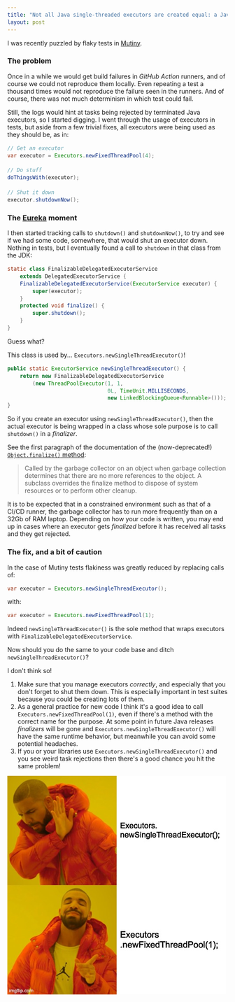 ```yaml
---
title: "Not all Java single-threaded executors are created equal: a Java finalizer horror story"
layout: post
---
```


I was recently puzzled by flaky tests in [Mutiny](https://smallrye.io/smallrye-mutiny/).

### The problem

Once in a while we would get build failures in _GitHub Action_ runners, and of course we could not reproduce them locally.
Even repeating a test a thousand times would not reproduce the failure seen in the runners.
And of course, there was not much determinism in which test could fail.

Still, the logs would hint at tasks being rejected by terminated Java executors, so I started digging.
I went through the usage of executors in tests, but aside from a few trivial fixes, all executors were being used as they should be, as in:

```java
// Get an executor
var executor = Executors.newFixedThreadPool(4);

// Do stuff
doThingsWith(executor);

// Shut it down
executor.shutdownNow();
```

### The [Eureka](https://en.wikipedia.org/wiki/Eureka_(word)) moment

I then started tracking calls to `shutdown()` and `shutdownNow()`, to try and see if we had some code, somewhere, that would shut an executor down.
Nothing in tests, but I eventually found a call to `shutdown` in that class from the JDK:

```java
static class FinalizableDelegatedExecutorService
    extends DelegatedExecutorService {
    FinalizableDelegatedExecutorService(ExecutorService executor) {
        super(executor);
    }
    protected void finalize() {
        super.shutdown();
    }
}
```

Guess what?

This class is used by... `Executors.newSingleThreadExecutor()`!

```java
public static ExecutorService newSingleThreadExecutor() {
    return new FinalizableDelegatedExecutorService
        (new ThreadPoolExecutor(1, 1,
                                0L, TimeUnit.MILLISECONDS,
                                new LinkedBlockingQueue<Runnable>()));
}
```

So if you create an executor using `newSingleThreadExecutor()`, then the actual executor is being wrapped in a class whose sole purpose is to call `shutdown()` in a _finalizer_.

See the first paragraph of the documentation of the (now-deprecated!) [`Object.finalize()` method](https://docs.oracle.com/en/java/javase/11/docs/api/java.base/java/lang/Object.html#finalize()):

> Called by the garbage collector on an object when garbage collection determines that there are no more references to the object. 
> A subclass overrides the finalize method to dispose of system resources or to perform other cleanup.

It is to be expected that in a constrained environment such as that of a CI/CD runner, the garbage collector has to run more frequently than on a 32Gb of RAM laptop.
Depending on how your code is written, you may end up in cases where an executor gets _finalized_ before it has received all tasks and they get rejected.

### The fix, and a bit of caution

In the case of Mutiny tests flakiness was greatly reduced by replacing calls of:

```java
var executor = Executors.newSingleThreadExecutor();
```

with:

```java
var executor = Executors.newFixedThreadPool(1);
```

Indeed `newSingleThreadExecutor()` is the sole method that wraps executors with `FinalizableDelegatedExecutorService`.

Now should you do the same to your code base and ditch `newSingleThreadExecutor()`? 

I don't think so!

1. Make sure that you manage executors _correctly_, and especially that you don't forget to shut them down.
   This is especially important in test suites because you could be creating lots of them.
2. As a general practice for new code I think it's a good idea to call `Executors.newFixedThreadPool(1)`, even if there's a method with the correct name for the purpose.
   At some point in future Java releases _finalizers_ will be gone and `Executors.newSingleThreadExecutor()` will have the same runtime behavior, but meanwhile you can avoid some potential headaches.
3. If you or your libraries use `Executors.newSingleThreadExecutor()` and you see weird task rejections then there's a good chance you hit the same problem!

![Some funny meme](/images/posts/2021/single-thread-executors.jpg)
